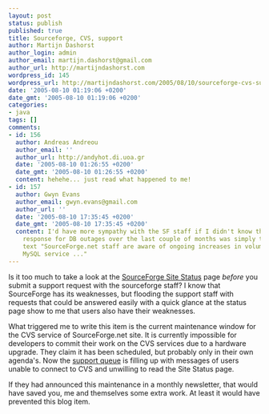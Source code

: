 ```yaml
---
layout: post
status: publish
published: true
title: Sourceforge, CVS, support
author: Martijn Dashorst
author_login: admin
author_email: martijn.dashorst@gmail.com
author_url: http://martijndashorst.com
wordpress_id: 145
wordpress_url: http://martijndashorst.com/2005/08/10/sourceforge-cvs-support/
date: '2005-08-10 01:19:06 +0200'
date_gmt: '2005-08-10 01:19:06 +0200'
categories:
- java
tags: []
comments:
- id: 156
  author: Andreas Andreou
  author_email: ''
  author_url: http://andyhot.di.uoa.gr
  date: '2005-08-10 01:26:55 +0200'
  date_gmt: '2005-08-10 01:26:55 +0200'
  content: hehehe... just read what happened to me!
- id: 157
  author: Gwyn Evans
  author_email: gwyn.evans@gmail.com
  author_url: ''
  date: '2005-08-10 17:35:45 +0200'
  date_gmt: '2005-08-10 17:35:45 +0200'
  content: I'd have more sympathy with the SF staff if I didn't know that the default
    response for DB outages over the last couple of months was simply the boiler-plate
    text "SourceForge.net staff are aware of ongoing increases in volume to the project
    MySQL service ..."
---
```

<p>Is it too much to take a look at the <a href="http://sourceforge.net/docman/display_doc.php?group_id=1&amp;docid=2352">SourceForge Site Status</a> page <em>before</em> you submit a support request with the sourceforge staff? I know that SourceForge has its weaknesses, but flooding the support staff with requests that could be answered easily with a quick glance at the status page show to me that users also have their weaknesses.</p>
<p>
What triggered me to write this item is the current maintenance window for the CVS service of SourceForge.net site. It is currently impossible for developers to commit their work on the CVS services due to a hardware upgrade. They claim it has been scheduled, but probably only in their own agenda's. Now the <a href="http://sourceforge.net/tracker/?func=browse&amp;group_id=1&amp;atid=200001">support queue</a> is filling up with messages of users unable to connect to CVS and unwilling to read the Site Status page.</p>
<p>If they had announced this maintenance in a monthly newsletter, that would have saved you, me and themselves some extra work. At least it would have prevented this blog item.</p>

